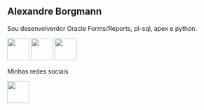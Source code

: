 <h2>Alexandre Borgmann</h2>

Sou desenvolverdor Oracle Forms/Reports, pl-sql, apex e python.

<div style="display: inline">
<img width='50' height='50' src="https://user-images.githubusercontent.com/40210587/224505614-80b55223-2ad9-4a58-96d3-4671663d50fd.png" />
<img width='50' height='50' src="https://user-images.githubusercontent.com/40210587/224505778-4886aaea-431c-466b-8131-f39d34edb93f.png" />
<img width='50' height='50' src="https://user-images.githubusercontent.com/40210587/224505834-f756477f-a2d8-4be5-a119-0a4b6083ef12.png" />
</div>

Minhas redes sociais

<a href="https://www.linkedin.com/in/alexandre-borgmann-2b762621/">
<img width='50' height='50' src="https://cdn.jsdelivr.net/gh/devicons/devicon/icons/linkedin/linkedin-original.svg" />
</a>

